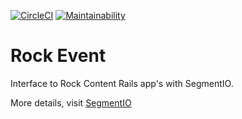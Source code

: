 [![CircleCI](https://circleci.com/gh/rockcontent/rock_event/tree/master.svg?style=svg&circle-token=d341dab4db61d26fe576ce3053d578a9f60dafc5)](https://circleci.com/gh/rockcontent/rock_event/tree/master)
[![Maintainability](https://api.codeclimate.com/v1/badges/36cf649acb7ac822e300/maintainability)](https://codeclimate.com/repos/5cc8a8b1bba47a7fac010f4f/maintainability)
# Rock Event

Interface to Rock Content Rails app's with SegmentIO.

More details, visit [SegmentIO](https://segment.com/docs/)
